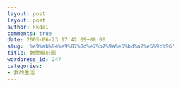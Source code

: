 ```yaml
---
layout: post
layout: post
author: kkdai
comments: true
date: 2005-06-23 17:42:09+00:00
slug: '%e9%ab%94%e9%87%8d%e7%b7%9a%e5%bd%a2%e5%9c%96'
title: 體重線形圖
wordpress_id: 247
categories:
- 我的生活
---
```





